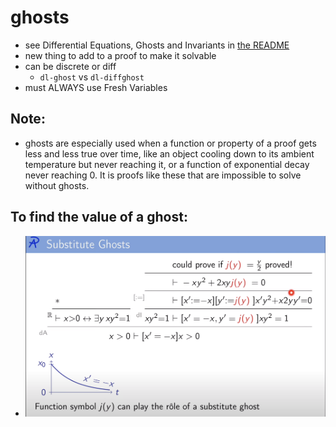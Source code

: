 ghosts
======
- see Differential Equations, Ghosts and Invariants in [the README](../README.md)
- new thing to add to a proof to make it solvable
- can be discrete or diff
	- `dl-ghost` vs `dl-diffghost`
- must ALWAYS use Fresh Variables
## Note:
- ghosts are especially used when a function or property of a proof gets less and less true over time, like an object cooling down to its ambient temperature but never reaching it, or a function of exponential decay never reaching 0. It is proofs like these that are impossible to solve without ghosts.
## To find the value of a ghost:
- ![finding_ghosts](../assets/finding_ghosts.png)
